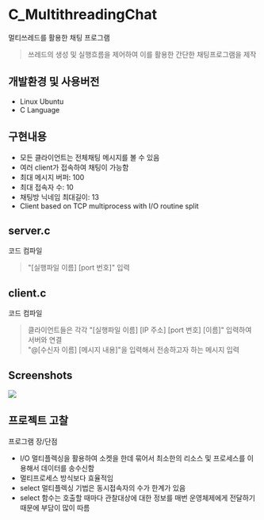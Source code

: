 # C_MultithreadingChat
멀티쓰레드를 활용한 채팅 프로그램
> 쓰레드의 생성 및 실행흐름을 제어하여 이를 활용한 간단한 채팅프로그램을 제작

## 개발환경 및 사용버전
- Linux Ubuntu
- C Language

## 구현내용
- 모든 클라이언트는 전체채팅 메시지를 볼 수 있음
- 여러 client가 접속하여 채팅이 가능함
- 최대 메시지 버퍼: 100
- 최대 접속자 수: 10
- 채팅방 닉네임 최대길이: 13
- Client based on TCP multiprocess with I/O routine split

## server.c
코드 컴파일
> "[실행파일 이름] [port 번호]" 입력

## client.c
코드 컴파일
> 클라이언트들은 각각 "[실행파일 이름] [IP 주소] [port 번호] [이름]" 입력하여 서버와 연결<br>
> "@[수신자 이름] [메시지 내용]"을 입력해서 전송하고자 하는 메시지 입력<br>

## Screenshots
<img src="https://user-images.githubusercontent.com/76413580/120251118-6ee36000-c2bb-11eb-9ad2-93bb788c3da9.PNG"></image>

## 프로젝트 고찰
프로그램 장/단점
- I/O 멀티플렉싱을 활용하여 소켓을 한데 묶어서 최소한의 리소스 및 프로세스를 이용해서 데이터를 송수신함<br>
- 멀티프로세스 방식보다 효율적임<br>
- select 멀티플렉싱 기법은 동시접속자의 수가 한계가 있음<br>
- select 함수는 호출할 때마다 관찰대상에 대한 정보를 매번 운영체제에게 전달하기때문에 부담이 많이 따름<br>
